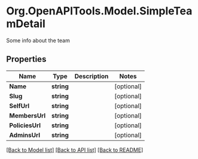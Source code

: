 # Org.OpenAPITools.Model.SimpleTeamDetail
Some info about the team
## Properties

Name | Type | Description | Notes
------------ | ------------- | ------------- | -------------
**Name** | **string** |  | [optional] 
**Slug** | **string** |  | [optional] 
**SelfUrl** | **string** |  | [optional] 
**MembersUrl** | **string** |  | [optional] 
**PoliciesUrl** | **string** |  | [optional] 
**AdminsUrl** | **string** |  | [optional] 

[[Back to Model list]](../README.md#documentation-for-models) [[Back to API list]](../README.md#documentation-for-api-endpoints) [[Back to README]](../README.md)

